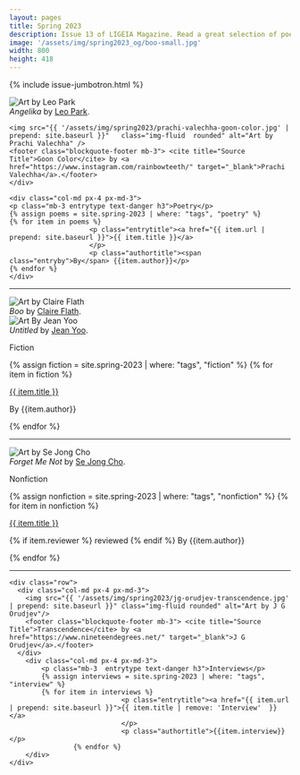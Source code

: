 ```yaml
---
layout: pages
title: Spring 2023
description: Issue 13 of LIGEIA Magazine. Read a great selection of poetry, fiction, nonfiction, and interviews.
image: '/assets/img/spring2023_og/boo-small.jpg'
width: 800
height: 418
---
```


{% include issue-jumbotron.html %}

<div class="container mt-4">

<div class="row">
	<div class="col-md px-4 px-md-3">
	<img src="{{ '/assets/img/spring2023/angelika.jpg' | prepend: site.baseurl }}" class="img-fluid rounded" alt="Art by Leo Park"/>
	<footer class="blockquote-footer mb-3"> <cite title="Source Title">Angelika</cite> by <a href="https://leopark.se/" target="_blank">Leo Park</a>.</footer>


	
	<img src="{{ '/assets/img/spring2023/prachi-valechha-goon-color.jpg' | prepend: site.baseurl }}"   class="img-fluid  rounded" alt="Art by Prachi Valechha" />
	<footer class="blockquote-footer mb-3"> <cite title="Source Title">Goon Color</cite> by <a href="https://www.instagram.com/rainbowteeth/" target="_blank">Prachi Valechha</a>.</footer>
	</div>

	<div class="col-md px-4 px-md-3">
	<p class="mb-3 entrytype text-danger h3">Poetry</p>
	{% assign poems = site.spring-2023 | where: "tags", "poetry" %}
	{% for item in poems %}
						<p class="entrytitle"><a href="{{ item.url | prepend: site.baseurl }}">{{ item.title }}</a>
						</p>
						<p class="authortitle"><span class="entryby">By</span> {{item.author}}</p>
	{% endfor %}
	</div>
</div>
<hr />

<div class="row">
		<div class="col-md px-4 px-md-3">
		<img src="{{ '/assets/img/spring2023/claire-flath-boo.jpg' | prepend: site.baseurl }}" class="img-fluid rounded" alt="Art by Claire Flath"/>
		<footer class="blockquote-footer mb-3"> <cite title="Source Title">Boo</cite> by <a href="https://www.claireflath.com/" target="_blank">Claire Flath</a>.</footer>
		<img src="{{ '/assets/img/spring2023/untitled-jean-yoo.jpg'  | prepend: site.baseurl }}"   class="img-fluid  rounded" alt="Art By Jean Yoo" />
		<footer class="blockquote-footer mb-3"> <cite title="Source Title">Untitled</cite> by <a href="https://jeanyoo.com/" target="_blank">Jean Yoo</a>.</footer>
		</div>
		<div class="col-md px-4 px-md-3">
		<p class="mb-3 entrytype text-danger h3">Fiction</p>
		{% assign fiction = site.spring-2023 | where: "tags", "fiction" %}
		{% for item in fiction %}
							<p class="entrytitle"><a href="{{ item.url | prepend: site.baseurl }}">{{ item.title }}</a>
							</p>
							<p class="authortitle"><span class="entryby">By</span> {{item.author}}</p>
		    {% endfor %}
		</div>
	</div>
<hr />

  <div class="row">
    <div class="col-md px-4 px-md-3">
	<img src="{{ '/assets/img/spring2023/forget-me-not.jpg' | prepend: site.baseurl }}"   class="img-fluid  rounded" alt="Art by Se Jong Cho" />
	<footer class="blockquote-footer mb-3"> <cite title="Source Title">Forget Me Not</cite> by <a href="https://sejongee.com/" target="_blank">Se Jong Cho</a>.</footer>
    </div>
		<div class="col-md px-4 px-md-3">
			<p class="mb-3  entrytype text-danger h3">Nonfiction</p>
			{% assign nonfiction = site.spring-2023 | where: "tags", "nonfiction" %}
			{% for item in nonfiction %}
								<p class="entrytitle"><a href="{{ item.url | prepend: site.baseurl }}">{{ item.title }}</a>
								</p>
								<p class="authortitle"><span class="entryby">{% if item.reviewer %} reviewed {% endif %} By</span> {{item.author}}</p>
					{% endfor %}
		</div>
  </div>
  <hr />

	<div class="row">
	  <div class="col-md px-4 px-md-3">
		<img src="{{ '/assets/img/spring2023/jg-orudjev-transcendence.jpg' | prepend: site.baseurl }}" class="img-fluid rounded" alt="Art by J G Orudjev"/>
		<footer class="blockquote-footer mb-3"> <cite title="Source Title">Transcendence</cite> by <a href="https://www.nineteendegrees.net/" target="_blank">J G Orudjev</a>.</footer>
	  </div>
		<div class="col-md px-4 px-md-3">
			<p class="mb-3  entrytype text-danger h3">Interviews</p>
			{% assign interviews = site.spring-2023 | where: "tags", "interview" %}
			{% for item in interviews %}
								<p class="entrytitle"><a href="{{ item.url | prepend: site.baseurl }}">{{ item.title | remove: 'Interview'  }}</a>
								</p>
								<p class="authortitle">{{item.interview}}</p>
					{% endfor %}
		</div>
	</div>
</div>

